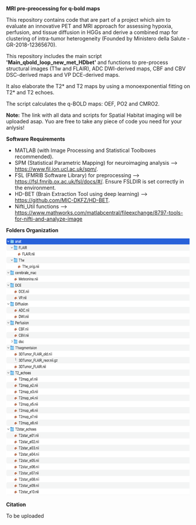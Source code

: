 **MRI pre-preocessing for q-bold maps**

This repository contains code that are part of a project which aim to evaluate an innovative PET and MRI approach for assessing hypoxia, perfusion, and tissue diffusion in HGGs and derive a combined map for clustering of intra-tumor heterogeneity (Founded by Ministero della Salute - GR-2018-12365670). 

This repository includes the main script **'Main_qbold_loop_new_met_HDbet'** and functions to pre-process structural images (T1w and FLAIR), ADC DWI-derived maps, CBF and CBV DSC-derived maps and VP DCE-derived maps.

It also elaborate the T2* and T2 maps by using a monoexponential fitting on T2* and T2 echoes.

The script calculates the q-BOLD maps: OEF, PO2 and CMRO2.

**Note:**
The link with all data and scripts for Spatial Habitat imaging will be uploaded asap.
Yuo are free to take any piece of code you need for your anlysis!

**Software Requirements**

- MATLAB (with Image Processing and Statistical Toolboxes recommended).
- SPM (Statistical Parametric Mapping) for neuroimaging analysis --> https://www.fil.ion.ucl.ac.uk/spm/.
- FSL (FMRIB Software Library) for preprocessing --> https://fsl.fmrib.ox.ac.uk/fsl/docs/#/.
Ensure FSLDIR is set correctly in the environment.
- HD-BET (Brain Extraction Tool using deep learning) --> https://github.com/MIC-DKFZ/HD-BET.
- Nifti_Util functions --> https://www.mathworks.com/matlabcentral/fileexchange/8797-tools-for-nifti-and-analyze-image

**Folders Organization**

<p align="left">
<img src="https://github.com/NicoloPecco/MRI-Pre-processing-for-Q-bold-maps/blob/main/Figures/Folders_organization.png" width="500" height="700">
</p>

**Citation**

To be uploaded
